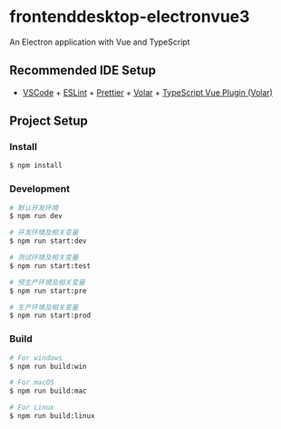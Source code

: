 # frontenddesktop-electronvue3

An Electron application with Vue and TypeScript

## Recommended IDE Setup

- [VSCode](https://code.visualstudio.com/) + [ESLint](https://marketplace.visualstudio.com/items?itemName=dbaeumer.vscode-eslint) + [Prettier](https://marketplace.visualstudio.com/items?itemName=esbenp.prettier-vscode) + [Volar](https://marketplace.visualstudio.com/items?itemName=Vue.volar) + [TypeScript Vue Plugin (Volar)](https://marketplace.visualstudio.com/items?itemName=Vue.vscode-typescript-vue-plugin)

## Project Setup

### Install

```bash
$ npm install
```

### Development

```bash
# 默认开发环境
$ npm run dev

# 开发环境及相关变量
$ npm run start:dev

# 测试环境及相关变量
$ npm run start:test

# 预生产环境及相关变量
$ npm run start:pre

# 生产环境及相关变量
$ npm run start:prod

```

### Build

```bash
# For windows
$ npm run build:win

# For macOS
$ npm run build:mac

# For Linux
$ npm run build:linux
```

